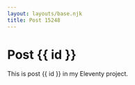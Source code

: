```yaml
---
layout: layouts/base.njk
title: Post 15248
---
```


# Post {{ id }}

This is post {{ id }} in my Eleventy project.
